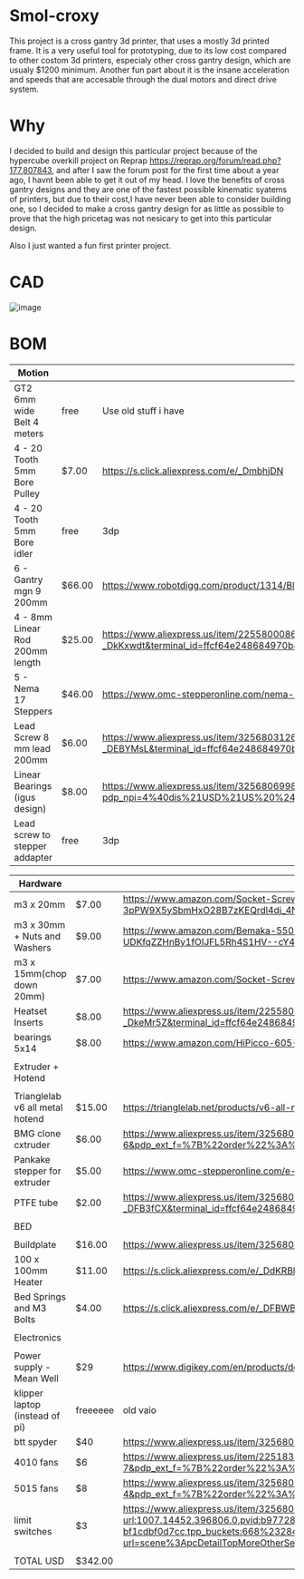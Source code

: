 # Smol-croxy

This project is a cross gantry 3d printer, that uses a mostly 3d printed frame. It is a very useful tool for prototyping, due to its low cost compared to other costom 3d printers, especialy other cross gantry design, which are usualy $1200 minimum. Another fun part about it is the insane acceleration and speeds that are accesable through the dual motors and direct drive system.

# Why

I decided to build and design this particular project because of the hypercube overkill project on Reprap https://reprap.org/forum/read.php?177,807843, and after I saw the forum post for the first time about a year ago, I havnt been able to get it out of my head. I love the benefits of cross gantry designs and they are one of the fastest possible kinematic syatems of printers, but due to their cost,I have never been able to consider building one, so I decided to make a cross gantry design for as little as possible to prove that the high pricetag was not nesicary to get into this particular design.

Also I just wanted a  fun first printer project.

# CAD

![image](https://github.com/user-attachments/assets/201bc916-6a51-45df-82e9-28e341c0a06e)

# BOM

|Motion| | |
|------|-|-|
|GT2 6mm wide Belt 4 meters	| free |	Use old stuff i have|
|4 - 20 Tooth 5mm Bore Pulley |	$7.00	|https://s.click.aliexpress.com/e/_DmbhjDN|
|4 - 20 Tooth 5mm Bore idler |	free	| 3dp |
|6 - Gantry mgn 9 200mm	| $66.00	|https://www.robotdigg.com/product/1314/Black-anodized-linear-rail-7,-9,-12-and-15|
|4 - 8mm Linear Rod 200mm length	| $25.00	|https://www.aliexpress.us/item/2255800086494873.html?aff_fcid=306d62e50f0348e9982e6cc829c00d71-1748987556342-08848-_DkKxwdt&tt=CPS_NORMAL&aff_fsk=_DkKxwdt&aff_platform=shareComponent-detail&sk=_DkKxwdt&aff_trace_key=306d62e50f0348e9982e6cc829c00d71-1748987556342-08848-_DkKxwdt&terminal_id=ffcf64e248684970b8fdbe380ac19e19&afSmartRedirect=y&gatewayAdapt=glo2usa4itemAdapt|
|5 - Nema 17 Steppers	| $46.00	|https://www.omc-stepperonline.com/nema-17-bipolar-59ncm-84oz-in-2a-42x48mm-4-wires-w-1m-cable-connector-17hs19-2004s1|
|Lead Screw 8 mm lead 200mm	| $6.00	|https://www.aliexpress.us/item/3256803126209223.html?aff_fcid=876c1b6831b34ef086b03f7f31695c39-1748987470418-07548-_DEBYMsL&tt=CPS_NORMAL&aff_fsk=_DEBYMsL&aff_platform=shareComponent-detail&sk=_DEBYMsL&aff_trace_key=876c1b6831b34ef086b03f7f31695c39-1748987470418-07548-_DEBYMsL&terminal_id=ffcf64e248684970b8fdbe380ac19e19&afSmartRedirect=y&gatewayAdapt=glo2usa4itemAdapt|
|Linear Bearings (igus design)	| $8.00	|https://www.aliexpress.us/item/3256806998378536.html?pdp_npi=4%40dis%21USD%21US%20%243.70%21US%20%243.50%21%21%2126.52%2125.09%21%402103209b17489885608175906e642d%2112000039733031325%21sh%21US%210%21X&spm=a2g0o.store_pc_allItems_or_groupList.new_all_items_2008152185346.1005007184693288&gatewayAdapt=glo2usa|
|Lead screw to stepper addapter|	free	| 3dp |
		
		
|Hardware| | |	
|--------|-|-|
|m3 x 20mm	| $7.00	|https://www.amazon.com/Socket-Screw-Thread-stainless-100pcs/dp/B078CXM81F?crid=SVZ6ZVO9CH88&dib=eyJ2IjoiMSJ9.q6E9NIbUqM2ZUEv1RWL1WRtvKj3SNLDo2R1ZT8rj0JjJymfK7DlziPyPhQ9RmYXqtFsmmF5RfL8V4i02E_YMdOe8PfafsIYf-f2_rEaEErhMN4e815gjUTRqY2QU83KdpUdh8nADbf6dZQZNQqsK2pDqByec_Kuya0WOqCijrjozfrKOcGIRmeSK5eXGzWMCCAY-3pPW9X5ySbmHxO28B7zKEQrdl4dj_4N4csIqrsQ.U1aUu0Slo90zMGR9u3oTCXOrKLJl8OYB_KGRmXcT-MM&dib_tag=se&keywords=m3%2B20mm&qid=1749000859&sprefix=m3%2B20mm%2Caps%2C140&sr=8-3&th=1|
|m3 x 30mm + Nuts and Washers	| $9.00	|https://www.amazon.com/Bemaka-550PCS-Washers-Assortment-Stainless/dp/B0D5CSSYGH?crid=S58YKB8LL37P&dib=eyJ2IjoiMSJ9.ZKNbl2CPI2XDQY9Ibd_7LZmvYFcoQXlVfWOB0m5eTD-_wRMsi7I54oWgMg5hld89O7g4XlfLEG_0d_3-YdgNx8etwGZaQzn7JoEeeUbCqAtzdG91wov3J04QlE3UJPb6wiC_iXU8IPN_eCq18U1llZY_RfoE9-M0ZFaMmbisvw45dQ53Qy-UCH-TH--UDKfqZZHnBy1fOIJFL5Rh4S1HV--cY4l6u8t1esgMvZALkuI.61Co7bKb9cPZ_CJNxUDbKlNWgyFjVWlhQs5Hqee0XM8&dib_tag=se&keywords=m3%2B30mm&qid=1749001163&sprefix=m3%2B30mm%2Caps%2C181&sr=8-23&th=1
|m3 x 15mm(chop down 20mm)	| $7.00	|https://www.amazon.com/Socket-Screw-Thread-stainless-100pcs/dp/B078CXM81F?|crid=SVZ6ZVO9CH88&dib=eyJ2IjoiMSJ9.q6E9NIbUqM2ZUEv1RWL1WRtvKj3SNLDo2R1ZT8rj0JjJymfK7DlziPyPhQ9RmYXqtFsmmF5RfL8V4i02E_YMdOe8PfafsIYf-f2_rEaEErhMN4e815gjUTRqY2QU83KdpUdh8nADbf6dZQZNQqsK2pDqByec_Kuya0WOqCijrjozfrKOcGIRmeSK5eXGzWMCCAY-3pPW9X5ySbmHxO28B7zKEQrdl4dj_4N4csIqrsQ.U1aUu0Slo90zMGR9u3oTCXOrKLJl8OYB_KGRmXcT-MM&dib_tag=se&keywords=m3%2B20mm&qid=1749000859&sprefix=m3%2B20mm%2Caps%2C140&sr=8-3&th=1|
|Heatset Inserts	| $8.00	|https://www.aliexpress.us/item/2255800046543591.html?aff_fcid=b276c905df0d4e15bdf68bb6aa0dd61b-1749004809574-03378-_DkeMr5Z&tt=CPS_NORMAL&aff_fsk=_DkeMr5Z&aff_platform=shareComponent-detail&sk=_DkeMr5Z&aff_trace_key=b276c905df0d4e15bdf68bb6aa0dd61b-1749004809574-03378-_DkeMr5Z&terminal_id=ffcf64e248684970b8fdbe380ac19e19&afSmartRedirect=y&gatewayAdapt=glo2usa4itemAdapt|
|bearings 5x14	| $8.00	|https://www.amazon.com/HiPicco-605-2RS-Bearings-Miniature-Pre-Lubricated/dp/B0CH2X65Y6?source=ps-sl-shoppingads-lpcontext&ref_=fplfs&smid=A8J8GEQFEWSTZ&gQT=1&th=1|
||||	
|Extruder + Hotend| | |
||||
|Trianglelab v6 all metal hotend	| $15.00	|https://trianglelab.net/products/v6-all-metal-hotend?VariantsId=10012|
|BMG clone cxtruder	| $6.00	|https://www.aliexpress.us/item/3256805805447850.html?spm=a2g0o.productlist.main.7.3ce93ae14ou9FX&algo_pvid=d5674794-46ca-47b3-b12f-8cb1f652468e&algo_exp_id=d5674794-46ca-47b3-b12f-8cb1f652468e-6&pdp_ext_f=%7B%22order%22%3A%22127%22%2C%22eval%22%3A%221%22%7D&pdp_npi=4%40dis%21USD%215.91%215.71%21%21%2142.37%2140.94%21%40210337bc17490034624662927e7119%2112000035210668495%21sea%21US%210%21ABX&curPageLogUid=Q1lIWxmGTDVg&utparam-url=scene%3Asearch%7Cquery_from%3A|
|Pankake stepper for extruder	| $5.00	|https://www.omc-stepperonline.com/e-series-nema-17-bipolar-1-8deg-17ncm-24-07oz-in-1a-42x42x23mm-4-wires-17he08-1004s|
|PTFE tube	| $2.00	|https://www.aliexpress.us/item/3256801260455800.html?aff_fcid=97c620ad2f4e44be9e412feb78f18f93-1749004715048-07628-_DFB3fCX&tt=CPS_NORMAL&aff_fsk=_DFB3fCX&aff_platform=shareComponent-detail&sk=_DFB3fCX&aff_trace_key=97c620ad2f4e44be9e412feb78f18f93-1749004715048-07628-_DFB3fCX&terminal_id=ffcf64e248684970b8fdbe380ac19e19&afSmartRedirect=y&gatewayAdapt=glo2usa4itemAdapt|
||||	
|BED| | |
||||
|Buildplate	| $16.00	|https://www.aliexpress.us/item/3256808481230553.html?src=google&pdp_npi=4%40dis%21USD%2110.46%2110.46%21%21%21%21%21%40%2112000046161234568%21ppc%21%21%21&gPromoCode=5000000169902232&gQT=1&gatewayAdapt=glo2usa#nav-specification|
|100 x 100mm Heater	| $11.00	|https://s.click.aliexpress.com/e/_DdKRBD1|
|Bed Springs and M3 Bolts	| $4.00	|https://s.click.aliexpress.com/e/_DFBWBZP|
||||		
|Electronics| | |
||||
|Power supply - Mean Well |	$29	|https://www.digikey.com/en/products/detail/mean-well-usa-inc/LRS-150-24/7705015|
|klipper laptop (instead of pi)	| freeeeee	|old vaio|
|btt spyder	| $40	|https://www.aliexpress.us/item/3256802425339653.html?gatewayAdapt=glo2usa4itemAdapt|
|4010 fans	| $6	|https://www.aliexpress.us/item/2251832626712781.html?spm=a2g0o.productlist.main.8.c25efaacf2UqnC&algo_pvid=cde8af7f-ee07-41fe-bd00-f1e11ec8b71e&algo_exp_id=cde8af7f-ee07-41fe-bd00-f1e11ec8b71e-7&pdp_ext_f=%7B%22order%22%3A%22134%22%2C%22eval%22%3A%221%22%7D&pdp_npi=4%40dis%21USD%212.37%212.37%21%21%212.37%212.37%21%402103277f17490017840836254e2b29%2165355038955%21sea%21US%210%21ABX&curPageLogUid=2moNP351FL7n&utparam-url=scene%3Asearch%7Cquery_from%3A|
|5015 fans	| $8	|https://www.aliexpress.us/item/3256804896091521.html?spm=a2g0o.productlist.main.5.24292dfdyUQBOp&algo_pvid=8f5fd244-3051-47f3-8ee1-9b274c699314&algo_exp_id=8f5fd244-3051-47f3-8ee1-9b274c699314-4&pdp_ext_f=%7B%22order%22%3A%22115%22%2C%22eval%22%3A%221%22%7D&pdp_npi=4%40dis%21USD%215.03%214.13%21%21%215.03%214.13%21%40210318c317490019106188148e39e0%2112000031576133991%21sea%21US%210%21ABX&curPageLogUid=lK1PGSptyFsF&utparam-url=scene%3Asearch%7Cquery_from%3A|
|limit switches	| $3	|https://www.aliexpress.us/item/3256801412797483.html?spm=a2g0o.detail.pcDetailTopMoreOtherSeller.1.7281EN7iEN7iEw&gps-id=pcDetailTopMoreOtherSeller&scm=1007.14452.396806.0&scm_id=1007.14452.396806.0&scm-url=1007.14452.396806.0&pvid=b97728e4-87ac-45ef-88c4-bf1cdbf0d7cc&_t=gps-id:pcDetailTopMoreOtherSeller,scm-url:1007.14452.396806.0,pvid:b97728e4-87ac-45ef-88c4-bf1cdbf0d7cc,tpp_buckets:668%232846%238114%231999&pdp_ext_f=%7B%22order%22%3A%22441%22%2C%22eval%22%3A%221%22%2C%22sceneId%22%3A%2230050%22%7D&pdp_npi=4%40dis%21USD%212.93%212.55%21%21%212.93%212.55%21%402101c5ac17490034128137397e69ea%2112000047027348662%21rec%21US%21%21ABXZ&utparam-url=scene%3ApcDetailTopMoreOtherSeller%7Cquery_from%3A&search_p4p_id=202506031916528631335802323094798288_0|
||||
|TOTAL USD	| $342.00| |


